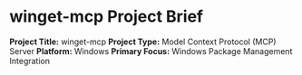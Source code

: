 # winget-mcp Project Brief
**Project Title:** winget-mcp
**Project Type:** Model Context Protocol (MCP) Server
**Platform:** Windows
**Primary Focus:** Windows Package Management Integration
